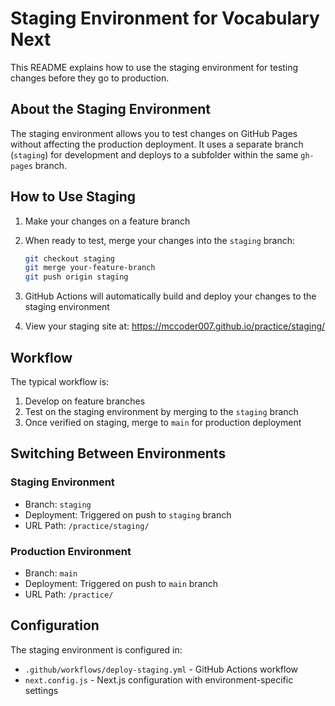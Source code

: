 # Staging Environment for Vocabulary Next

This README explains how to use the staging environment for testing changes before they go to production.

## About the Staging Environment

The staging environment allows you to test changes on GitHub Pages without affecting the production deployment. It uses a separate branch (`staging`) for development and deploys to a subfolder within the same `gh-pages` branch.

## How to Use Staging

1. Make your changes on a feature branch
2. When ready to test, merge your changes into the `staging` branch:
   ```bash
   git checkout staging
   git merge your-feature-branch
   git push origin staging
   ```

3. GitHub Actions will automatically build and deploy your changes to the staging environment
4. View your staging site at: https://mccoder007.github.io/practice/staging/

## Workflow

The typical workflow is:

1. Develop on feature branches
2. Test on the staging environment by merging to the `staging` branch
3. Once verified on staging, merge to `main` for production deployment

## Switching Between Environments

### Staging Environment
- Branch: `staging`
- Deployment: Triggered on push to `staging` branch
- URL Path: `/practice/staging/`

### Production Environment
- Branch: `main`
- Deployment: Triggered on push to `main` branch 
- URL Path: `/practice/`

## Configuration

The staging environment is configured in:
- `.github/workflows/deploy-staging.yml` - GitHub Actions workflow
- `next.config.js` - Next.js configuration with environment-specific settings 